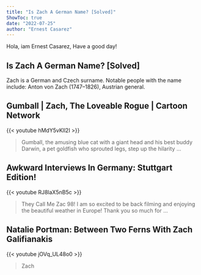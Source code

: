 ```yaml
---
title: "Is Zach A German Name? [Solved]"
ShowToc: true 
date: "2022-07-25"
author: "Ernest Casarez" 
---
```


Hola, iam Ernest Casarez, Have a good day!
## Is Zach A German Name? [Solved]
Zach is a German and Czech surname. Notable people with the name include: Anton von Zach (1747–1826), Austrian general.

## Gumball | Zach, The Loveable Rogue | Cartoon Network
{{< youtube hMdY5vKll2I >}}
>Gumball, the amusing blue cat with a giant head and his best buddy Darwin, a pet goldfish who sprouted legs, step up the hilarity ...

## Awkward Interviews In Germany: Stuttgart Edition!
{{< youtube RJ8laX5nB5c >}}
>They Call Me Zac 98! I am so excited to be back filming and enjoying the beautiful weather in Europe! Thank you so much for ...

## Natalie Portman: Between Two Ferns With Zach Galifianakis
{{< youtube jOVq_UL48o0 >}}
>Zach

